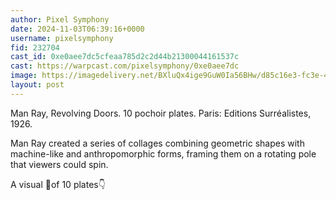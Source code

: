 ```yaml
---
author: Pixel Symphony
date: 2024-11-03T06:39:16+0000
username: pixelsymphony
fid: 232704
cast_id: 0xe0aee7dc5cfeaa785d2c2d44b21300044161537c
cast: https://warpcast.com/pixelsymphony/0xe0aee7dc
image: https://imagedelivery.net/BXluQx4ige9GuW0Ia56BHw/d85c16e3-fc3e-4205-37b4-a94b0fbb8800/original
layout: post
---
```

Man Ray, Revolving Doors. 10 pochoir plates. Paris: Editions Surréalistes, 1926.  
  
Man Ray created a series of collages combining geometric shapes with machine-like and anthropomorphic forms, framing them on a rotating pole that viewers could spin.  
  
A visual 🧵of 10 plates👇  

<img src='https://imagedelivery.net/BXluQx4ige9GuW0Ia56BHw/d85c16e3-fc3e-4205-37b4-a94b0fbb8800/original' alt='' referrerpolicy='no-referrer'/>